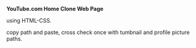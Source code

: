 **YouTube.com Home Clone Web Page**

using HTML-CSS.

copy path and paste, cross check once with tumbnail and profile picture paths.
